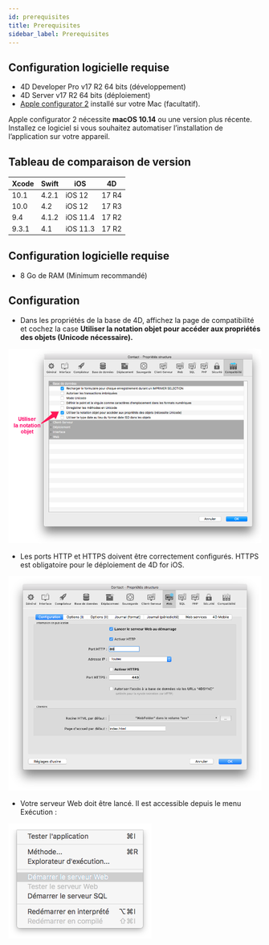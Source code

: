 ```yaml
---
id: prerequisites
title: Prerequisites
sidebar_label: Prerequisites
---
```

## Configuration logicielle requise

* 4D Developer Pro v17 R2 64 bits (développement)
* 4D Server v17 R2 64 bits (déploiement) 
* [Apple configurator 2](https://itunes.apple.com/us/app/apple-configurator-2/id1037126344) installé sur votre Mac (facultatif). 

Apple configurator 2 nécessite **macOS 10.14** ou une version plus récente. Installez ce logiciel si vous souhaitez automatiser l’installation de l’application sur votre appareil.

## Tableau de comparaison de version

| Xcode | Swift | iOS      | 4D    |
| ----- | ----- | -------- | ----- |
| 10.1  | 4.2.1 | iOS 12   | 17 R4 |
| 10.0  | 4.2   | iOS 12   | 17 R3 |
| 9.4   | 4.1.2 | iOS 11.4 | 17 R2 |
| 9.3.1 | 4.1   | iOS 11.3 | 17 R2 |

## Configuration logicielle requise

* 8 Go de RAM (Minimum recommandé)

## Configuration

* Dans les propriétés de la base de 4D, affichez la page de compatibilité et cochez la case **Utiliser la notation objet pour accéder aux propriétés des objets (Unicode nécessaire).**

![Utiliser la notation objet](assets/prerequisites/Use-object-notation.png)

* Les ports HTTP et HTTPS doivent être correctement configurés. HTTPS est obligatoire pour le déploiement de 4D for iOS.

![Configuration Web](assets/prerequisites/Web-Configuration.png)

* Votre serveur Web doit être lancé. Il est accessible depuis le menu Exécution :

![Lancer le serveur Web](assets/prerequisites/Start-web-server.png)
